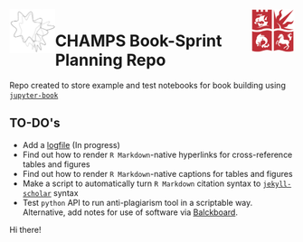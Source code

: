 
<a href="https://champsproject.com/">
  <img src="demo/champsbook/content/images/logo/champs_logo.jpg" width="16%" align="left">
</a>    
  
<a href="http://www.bristol.ac.uk/maths/">
    <img src="demo/champsbook/content/images/logo/uob-logo.png" width="15%" align="right">
</a>



# CHAMPS Book-Sprint Planning Repo

Repo created to store example and test notebooks for book building using [`jupyter-book`](https://github.com/jupyter/jupyter-book) 
 


## TO-DO's


* Add a [logfile](https://github.com/github-changelog-generator/github-changelog-generator) (In progress)
* Find out how to render `R Markdown`-native hyperlinks for cross-reference tables and figures 
* Find out how to render `R Markdown`-native captions for tables and figures
* Make a script to automatically turn `R Markdown` citation syntax to [`jekyll-scholar`](https://github.com/inukshuk/jekyll-scholar) syntax
* Test `python` API to run anti-plagiarism tool in a scriptable way. Alternative, add notes for use of software via [Balckboard](https://www.ole.bris.ac.uk/). 


Hi there!
